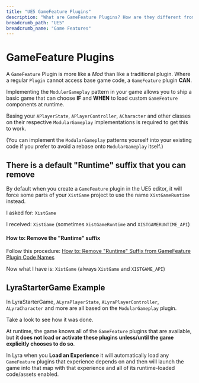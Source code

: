 ```yaml
---
title: "UE5 GameFeature Plugins"
description: "What are GameFeature Plugins? How are they different from regular Plugins?"
breadcrumb_path: "UE5"
breadcrumb_name: "Game Features"
---
```



# GameFeature Plugins


A `GameFeature` Plugin is more like a *Mod* than like a traditional plugin.
Where a regular `Plugin` cannot access base game code,
a `GameFeature` plugin **CAN**.

Implementing the `ModulerGameplay` pattern in your game allows you to ship a basic game
that can choose **IF** and **WHEN**
to load custom `GameFeature` components at runtime.

Basing your `APlayerState`, `APlayerController`, `ACharacter`
and other classes on their respective `ModularGameplay` implementations
is required to get this to work.

(You can implement the `ModularGameplay` patterns yourself
into your existing code if you prefer to avoid a rebase onto `ModularGameplay` itself.)


## There is a default "Runtime" suffix that you can remove

By default when you create a `GameFeature` plugin in the UE5 editor, it will force
some parts of your `XistGame` project to use the name `XistGameRuntime` instead.

I asked for: `XistGame`

I received: `XistGame` (sometimes `XistGameRuntime` and `XISTGAMERUNTIME_API`)

#### How to: Remove the "Runtime" suffix

Follow this procedure:
[How to: Remove "Runtime" Suffix from GameFeature Plugin Code Names](./How-To-Remove-GameFeature-Runtime-Code-Suffix)

Now what I have is: `XistGame` (always `XistGame` and `XISTGAME_API`)



## LyraStarterGame Example

In LyraStarterGame, `ALyraPlayerState`, `ALyraPlayerController`, `ALyraCharacter`
and more are all based on the `ModularGameplay` plugin.

Take a look to see how it was done.

At runtime, the game knows all of the `GameFeature` plugins that are available, but
**it does not load or activate these plugins unless/until the game explicitly chooses to do so**.

In Lyra when you **Load an Experience** it will automatically load any `GameFeature` plugins
that experience depends on and then will launch the game into that map with that experience
and all of its runtime-loaded code/assets enabled.
